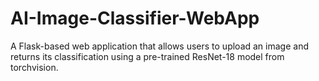 # AI-Image-Classifier-WebApp
A Flask-based web application that allows users to upload an image and returns its classification using a pre-trained ResNet-18 model from torchvision.
